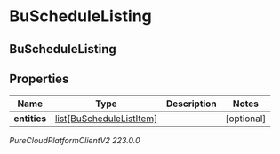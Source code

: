 # BuScheduleListing

## BuScheduleListing

## Properties

|Name | Type | Description | Notes|
|------------ | ------------- | ------------- | -------------|
| **entities** | [list[BuScheduleListItem]](BuScheduleListItem) |  | [optional] |



_PureCloudPlatformClientV2 223.0.0_

